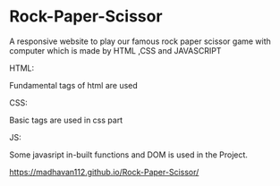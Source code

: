 # Rock-Paper-Scissor
A responsive website to play our famous rock paper scissor game with computer which is made by HTML ,CSS and JAVASCRIPT


HTML:

Fundamental tags of html are used

CSS:

Basic tags are used in css part 

JS:

Some javasript in-built functions and DOM is used in the Project.

 https://madhavan112.github.io/Rock-Paper-Scissor/
